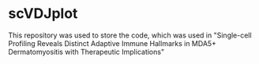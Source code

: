 # scVDJplot
This repository was used to store the code, which was used in "Single-cell Profiling Reveals Distinct Adaptive Immune Hallmarks in MDA5+ Dermatomyositis with Therapeutic Implications"
